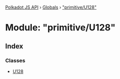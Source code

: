 [Polkadot JS API](../README.md) › [Globals](../globals.md) › ["primitive/U128"](_primitive_u128_.md)

# Module: "primitive/U128"

## Index

### Classes

* [U128](../classes/_primitive_u128_.u128.md)
